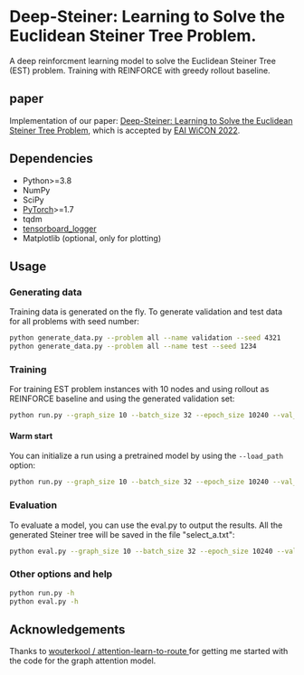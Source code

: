 # Deep-Steiner: Learning to Solve the Euclidean Steiner Tree Problem.

A deep reinforcment learning model to solve the Euclidean Steiner Tree (EST) problem. Training with REINFORCE with greedy rollout baseline.

## paper
Implementation of our paper: [Deep-Steiner: Learning to Solve the Euclidean Steiner Tree Problem](https://arxiv.org/abs/2209.09983), which is accepted by [EAI WiCON 2022](https://wicon.eai-conferences.org/2022/).

## Dependencies

* Python>=3.8
* NumPy
* SciPy
* [PyTorch](http://pytorch.org/)>=1.7
* tqdm
* [tensorboard_logger](https://github.com/TeamHG-Memex/tensorboard_logger)
* Matplotlib (optional, only for plotting)



## Usage

### Generating data

Training data is generated on the fly. To generate validation and test data for all problems with seed number:
```bash
python generate_data.py --problem all --name validation --seed 4321
python generate_data.py --problem all --name test --seed 1234
```

### Training

For training EST problem instances with 10 nodes and using rollout as REINFORCE baseline and using the generated validation set:
```bash
python run.py --graph_size 10 --batch_size 32 --epoch_size 10240 --val_size 10000 --eval_batch_size 10 --baseline rollout --run_name 'est10' --n_epochs 100 --lr_model 0.00000001 --seed 1111 --embedding_dim 128 --hidden_dim 128 --n_encode_layers 5
```

#### Warm start
You can initialize a run using a pretrained model by using the `--load_path` option:
```bash
python run.py --graph_size 10 --batch_size 32 --epoch_size 10240 --val_size 10000 --eval_batch_size 10 --baseline rollout --run_name 'est10' --n_epochs 100 --lr_model 0.00000001 --seed 1111 --embedding_dim 128 --hidden_dim 128 --n_encode_layers 5 --load_path /content/drive/MyDrive/attention_completeV3.0.1/outputs/tsp_10/arc9/epoch-80.pt
```

### Evaluation
To evaluate a model, you can use the eval.py to output the results. All the generated Steiner tree will be saved in the file "select_a.txt":
```bash
python eval.py --graph_size 10 --batch_size 32 --epoch_size 10240 --val_size 10000 --eval_batch_size 10 --baseline rollout --run_name 'est10' --n_epochs 100 --lr_model 0.00000001 --seed 1111 --embedding_dim 128 --hidden_dim 128 --n_encode_layers 5 --load_path /content/drive/MyDrive/attention_completeV3.0.1/outputs/tsp_10/arc9/epoch-80.pt
```

### Other options and help
```bash
python run.py -h
python eval.py -h
```


## Acknowledgements
Thanks to [ wouterkool / attention-learn-to-route ](https://github.com/wouterkool/attention-learn-to-route#attention-learn-to-solve-routing-problems) for getting me started with the code for the graph attention model.
